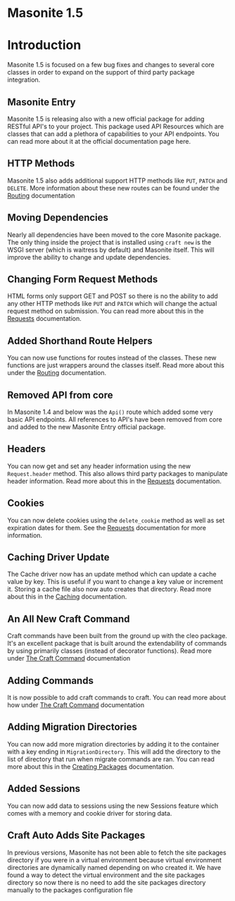 # Masonite 1.5

# Introduction

Masonite 1.5 is focused on a few bug fixes and changes to several core classes in order to expand on the support of third party package integration.

## Masonite Entry

Masonite 1.5 is releasing also with a new official package for adding RESTful API's to your project. This package used API Resources which are classes that can add a plethora of capabilities to your API endpoints. You can read more about it at the official documentation page here.

## HTTP Methods

Masonite 1.5 also adds additional support HTTP methods like `PUT`, `PATCH` and `DELETE`. More information about these new routes can be found under the [Routing](/internal_server_error.md) documentation

## Moving Dependencies

Nearly all dependencies have been moved to the core Masonite package. The only thing inside the project that is installed using `craft new` is the WSGI server (which is waitress by default) and Masonite itself. This will improve the ability to change and update dependencies.

## Changing Form Request Methods

HTML forms only support GET and POST so there is no the ability to add any other HTTP methods like `PUT` and `PATCH` which will change the actual request method on submission. You can read more about this in the [Requests](/requests.md) documentation.

## Added Shorthand Route Helpers

You can now use functions for routes instead of the classes. These new functions are just wrappers around the classes itself. Read more about this under the [Routing](/internal_server_error.md) documentation.

## Removed API from core

In Masonite 1.4 and below was the `Api()` route which added some very basic API endpoints. All references to API's have been removed from core and added to the new Masonite Entry official package. 

## Headers

You can now get and set any header information using the new `Request.header` method. This also allows third party packages to manipulate header information. Read more about this in the [Requests](/requests.md) documentation. 

## Cookies

You can now delete cookies using the `delete_cookie` method as well as set expiration dates for them. See the [Requests](/requests.md) documentation for more information.

## Caching Driver Update

The Cache driver now has an update method which can update a cache value by key. This is useful if you want to change a key value or increment it. Storing a cache file also now auto creates that directory. Read more about this in the [Caching](/caching.md) documentation. 

## An All New Craft Command

Craft commands have been built from the ground up with the cleo package. It's an excellent package that is built around the extendability of commands by using primarily classes (instead of decorator functions). Read more under [The Craft Command](/the-craft-command/introduction.md) documentation

 

## Adding Commands

It is now possible to add craft commands to craft. You can read more about how under [The Craft Command](/the-craft-command/introduction.md) documentation

## Adding Migration Directories

You can now add more migration directories by adding it to the container with a key ending in `MigrationDirectory`. This will add the directory to the list of directory that run when migrate commands are ran. You can read more about this in the [Creating Packages](/creating-packages.md) documentation.

## Added Sessions

You can now add data to sessions using the new Sessions feature which comes with a memory and cookie driver for storing data.

## Craft Auto Adds Site Packages

In previous versions, Masonite has not been able to fetch the site packages directory if you were in a virtual environment because virtual environment directories are dynamically named depending on who created it. We have found a way to detect the virtual environment and the site packages directory so now there is no need to add the site packages directory manually to the packages configuration file


